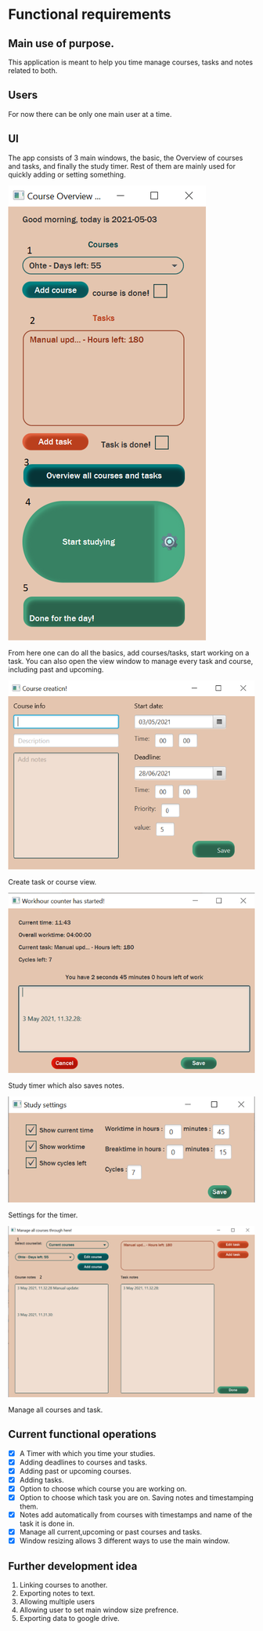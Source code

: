 # Functional requirements

## Main use of purpose.

This application is meant to help you time manage courses, tasks and notes related to both. 

## Users

For now there can be only one main user at a time. 

## UI


The app  consists of 3 main windows, the basic, the Overview of courses and tasks, and finally the study timer. Rest of them are mainly used for quickly adding or setting something.

![Päänäkymä](https://github.com/KirillosTY/Course-Overview-System/blob/78b398dc1fc88955ed4f3f276a204dd6863098b7/Documentation/Kuvat/basic%20UI.png)

From here one can do all the basics, add courses/tasks, start working on a task. You can also open the view window to manage every task and course, including past and upcoming.

![Create](https://github.com/KirillosTY/Course-Overview-System/blob/78b398dc1fc88955ed4f3f276a204dd6863098b7/Documentation/Kuvat/basicUIcreate.png)
 
 Create task or course view.
 
 ![Timer](https://github.com/KirillosTY/Course-Overview-System/blob/78b398dc1fc88955ed4f3f276a204dd6863098b7/Documentation/Kuvat/BasicUIStart.png)
  
  Study timer which also saves notes.

![Asetukset](https://github.com/KirillosTY/Course-Overview-System/blob/78b398dc1fc88955ed4f3f276a204dd6863098b7/Documentation/Kuvat/BasicUIStartsettings.png)

Settings for the timer.

![ManageCourses](https://github.com/KirillosTY/Course-Overview-System/blob/78b398dc1fc88955ed4f3f276a204dd6863098b7/Documentation/Kuvat/editCreateAll.png)

Manage all courses and task.

##  Current functional operations
 - [x]  A Timer with which you time your studies.
 - [x] Adding deadlines to courses and tasks.
 - [x] Adding past or upcoming courses. 
 - [x] Adding tasks.
 - [x] Option to choose which course you are working on.
 - [x] Option to choose which task you are on. Saving notes and timestamping them.
- [x] Notes add automatically from courses with timestamps and name of the task it is done in.
 - [x] Manage all current,upcoming or past  courses and tasks.
 - [x] Window resizing allows 3 different ways to use the main window.

## Further development idea
 1. Linking courses to another.
 2. Exporting notes to text.
 3. Allowing multiple users
 4. Allowing user to set main window size prefrence.
 5. Exporting data to google drive.
 
